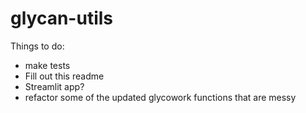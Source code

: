 # glycan-utils

Things to do: 
- make tests
- Fill out this readme
- Streamlit app?
- refactor some of the updated glycowork functions that are messy
